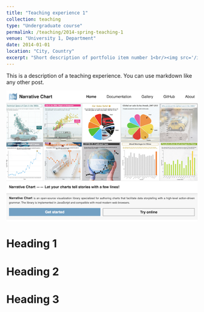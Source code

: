 ```yaml
---
title: "Teaching experience 1"
collection: teaching
type: "Undergraduate course"
permalink: /teaching/2014-spring-teaching-1
venue: "University 1, Department"
date: 2014-01-01
location: "City, Country"
excerpt: "Short description of portfolio item number 1<br/><img src='/images/500x300.png'>"
---
```


This is a description of a teaching experience. You can use markdown like any other post.


![title](images/narchart.png)

Heading 1
======

Heading 2
======

Heading 3
======
